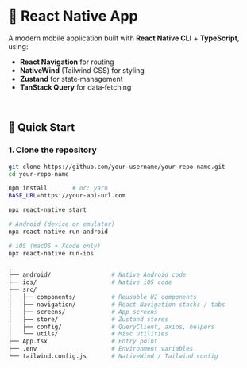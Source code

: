 <!-- ------------------------------------------------------------------- -->
<!--  README.md                                                          -->
<!-- ------------------------------------------------------------------- -->

# 📱 React Native App

A modern mobile application built with **React Native CLI** + **TypeScript**, using:

- **React Navigation** for routing  
- **NativeWind** (Tailwind CSS) for styling  
- **Zustand** for state‑management  
- **TanStack Query** for data‑fetching

<br />

## 🚀 Quick Start

### 1. Clone the repository
```bash
git clone https://github.com/your-username/your-repo-name.git
cd your-repo-name

npm install       # or: yarn
BASE_URL=https://your-api-url.com

npx react-native start

# Android (device or emulator)
npx react-native run-android

# iOS (macOS + Xcode only)
npx react-native run-ios

.
├── android/                 # Native Android code
├── ios/                     # Native iOS code
├── src/
│   ├── components/          # Reusable UI components
│   ├── navigation/          # React Navigation stacks / tabs
│   ├── screens/             # App screens
│   ├── store/               # Zustand stores
│   ├── config/              # QueryClient, axios, helpers
│   └── utils/               # Misc utilities
├── App.tsx                  # Entry point
├── .env                     # Environment variables
└── tailwind.config.js       # NativeWind / Tailwind config

